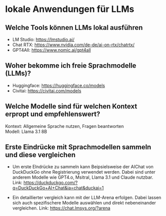 # lokale Anwendungen für LLMs

## Welche Tools können LLMs lokal ausführen

- LM Studio:    https://lmstudio.ai/
- Chat RTX:     https://www.nvidia.com/de-de/ai-on-rtx/chatrtx/
- GPT4All:      https://www.nomic.ai/gpt4all 

## Woher bekomme ich freie Sprachmodelle (LLMs)?

- Huggingface:  https://huggingface.co/models
- Civitai:      https://civitai.com/models 

## Welche Modelle sind für welchen Kontext erpropt und empfehlenswert?

Kontext:        Allgemeine Sprache nutzen, Fragen beantworten    
Modell:         Llama 3.1 8B


## Erste Eindrücke mit Sprachmodellen sammeln und diese vergleichen

- Um erste EIndrücke zu sammeln kann Beipsielsweise der AIChat von DuckDuckGo ohne Registrierung verwendet werden. Dabei sind unter anderem Modelle wie GPT4.o, Msitral, Llama 3.1 und Claude nutzbar. Link: https://duckduckgo.com/?q=DuckDuckGo+AI+Chat&ia=chat&duckai=1 

- Ein detaillierter vergleich kann mit der LLM-Arena erfolgen. Dabei lassen sich auch spezifischere Modelle auswählen und direkt nebeneinander vergleichen. Link: https://chat.lmsys.org/?arena

